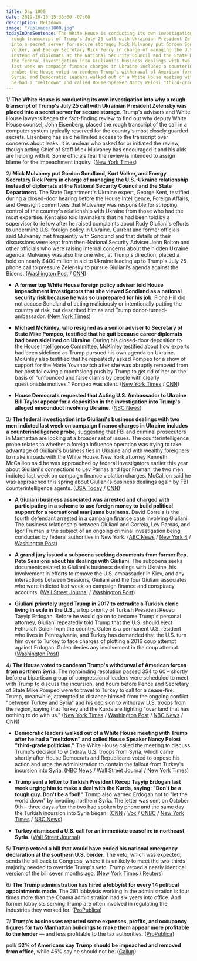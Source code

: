 ```yaml
---
title: Day 1000
date: 2019-10-16 15:36:00 -07:00
description: Meltdown.
image: "/uploads/1000.jpg"
todayInOneSentence: The White House is conducting its own investigation into why a
  rough transcript of Trump's July 25 call with Ukrainian President Zelensky was placed
  into a secret server for secure storage; Mick Mulvaney put Gordon Sondland, Kurt
  Volker, and Energy Secretary Rick Perry in charge of managing the U.S.-Ukraine relationship
  instead of diplomats at the National Security Council and the State Department;
  the federal investigation into Giuliani's business dealings with two men indicted
  last week on campaign finance charges in Ukraine includes a counterintelligence
  probe; the House voted to condemn Trump's withdrawal of American forces from northern
  Syria; and Democratic leaders walked out of a White House meeting with Trump after
  he had a "meltdown" and called House Speaker Nancy Pelosi "third-grade politician."
---
```


1/ **The White House is conducting its own investigation into why a rough transcript of Trump's July 25 call with Ukrainian President Zelensky was placed into a secret server for secure storage**. Trump's advisers and White House lawyers began the fact-finding review to find out why deputy White House counsel, John Eisenberg, placed the rough transcript of the call in a computer system typically reserved for the country's most closely guarded secrets. Eisenberg has said he limited access to the transcript over concerns about leaks. It is unclear who asked for or initiated the review, though acting Chief of Staff Mick Mulvaney has encouraged it and his aids are helping with it. Some officials fear the review is intended to assign blame for the impeachment inquiry. ([New York Times](https://www.nytimes.com/2019/10/15/us/politics/white-house-review-ukraine.html))

2/ **Mick Mulvaney put Gordon Sondland, Kurt Volker, and Energy Secretary Rick Perry in charge of managing the U.S.-Ukraine relationship instead of diplomats at the National Security Council and the State Department**. The State Department's Ukraine expert, George Kent, testified during a closed-door hearing before the House Intelligence, Foreign Affairs, and Oversight committees that Mulvaney was responsible for stripping control of the country's relationship with Ukraine from those who had the most expertise. Kent also told lawmakers that he had been told by a supervisor to lie low after he raised complaints about Rudy Giuliani's efforts to undermine U.S. foreign policy in Ukraine. Current and former officials said Mulvaney met frequently with Sondland and that details of their discussions were kept from then-National Security Adviser John Bolton and other officials who were raising internal concerns about the hidden Ukraine agenda. Mulvaney was also the one who, at Trump's direction, placed a hold on nearly $400 million in aid to Ukraine leading up to Trump's July 25 phone call to pressure Zelensky to pursue Giuliani’s agenda against the Bidens. ([Washington Post](https://www.washingtonpost.com/national-security/mulvaney-emerges-as-a-key-facilitator-of-the-campaign-to-pressure-ukraine/2019/10/15/9d46b7ae-ef76-11e9-89eb-ec56cd414732_story.html) / [CNN](https://edition.cnn.com/2019/10/15/politics/george-kent-rudy-giuliani-ukraine-house-testimony/index.html))

* **A former top White House foreign policy adviser told House impeachment investigators that she viewed Sondland as a national security risk because he was so unprepared for his job**. Fiona Hill did not accuse Sondland of acting maliciously or intentionally putting the country at risk, but described him as and Trump donor-turned-ambassador. ([New York Times](https://www.nytimes.com/2019/10/16/us/politics/gordon-sondland-intelligence-risk.html))

* **Michael McKinley, who resigned as a senior adviser to Secretary of State Mike Pompeo, testified that he quit because career diplomats had been sidelined on Ukraine**. During his closed-door deposition to the House Intelligence Committee, McKinley testified about how experts had been sidelined as Trump pursued his own agenda on Ukraine. McKinley also testified that he repeatedly asked Pompeo for a show of support for the Marie Yovanovitch after she was abruptly removed from her post following a monthslong push by Trump to get rid of her on the basis of "unfounded and false claims by people with clearly questionable motives." Pompeo was silent. ([New York Times](https://www.nytimes.com/2019/10/16/us/mckinley-impeachment-ukraine.html) / [CNN](https://edition.cnn.com/2019/10/16/politics/michael-mckinley-deposition-pompeo-marie-yovanovitch/index.html))

* **House Democrats requested that Acting U.S. Ambassador to Ukraine Bill Taylor appear for a deposition in the investigation into Trump's alleged misconduct involving Ukraine**. ([NBC News](https://www.nbcnews.com/politics/trump-impeachment-inquiry/house-democrats-summon-u-s-ambassador-ukraine-deposition-n1067536))

3/ **The federal investigation into Giuliani's business dealings with two men indicted last week on campaign finance charges in Ukraine includes a counterintelligence probe**, suggesting that FBI and criminal prosecutors in Manhattan are looking at a broader set of issues. The counterintelligence probe relates to whether a foreign influence operation was trying to take advantage of Giuliani's business ties in Ukraine and with wealthy foreigners to make inroads with the White House. New York attorney Kenneth McCallion said he was approached by federal investigators earlier this year about Giuliani's connections to Lev Parnas and Igor Fruman, the two men indicted last week on campaign finance violation charges. McCallion said he was approached this spring about Giuliani's business dealings again by FBI counterintelligence agents. ([USA Today](https://www.usatoday.com/story/news/politics/2019/10/15/trump-lawyer-rudy-giuliani-ukraine-business-investigation/3986079002/) / [CNN](https://www.cnn.com/2019/10/16/politics/giuliani-counterintelligence-probe/index.html))

* **A Giuliani business associated was arrested and charged with participating in a scheme to use foreign money to build political support for a recreational marijuana business**. David Correia is the fourth defendant arrested in a campaign finance case involving Giuliani. The business relationship between Giuliani and Correia, Lev Parnas, and Igor Fruman is the subject of an ongoing criminal investigation being conducted by federal authorities in New York. ([ABC News](https://abcnews.go.com/Politics/4th-defendant-federal-case-involving-rudy-giuliani-clients/story?id=66319648) / [New York 4](https://www.nbcnewyork.com/news/local/David-Correia-Arrest-Campaign-Finance-Laws-Rudy-Giuliani-New-York-563212841.html) / [Washington Post](https://www.washingtonpost.com/national-security/fourth-defendant-in-giuliani-associates-case-arrested-at-new-york-airport/2019/10/16/2c3ea19e-f024-11e9-89eb-ec56cd414732_story.html))

* **A grand jury issued a subpoena seeking documents from former Rep. Pete Sessions about his dealings with Giuliani**. The subpoena seeks documents related to Giuliani's business dealings with Ukraine, his involvement in efforts to remove the U.S. ambassador in Kiev, and any interactions between Sessions, Giuliani and the four Giuliani associates who were indicted last week on campaign finance and conspiracy accounts. ([Wall Street Journal](https://www.wsj.com/articles/ex-rep-sessions-subpoenaed-over-interactions-with-giuliani-giuliani-associates-11571176908) / [Washington Post](https://www.washingtonpost.com/national-security/former-rep-pete-sessions-subpoenaed-by-grand-jury-investigating-giuliani-and-associates/2019/10/15/c7fb9204-ef98-11e9-8693-f487e46784aa_story.html))

* **Giuliani privately urged Trump in 2017 to extradite a Turkish cleric living in exile in the U.S.**, a top priority of Turkish President Recep Tayyip Erdogan. Before he would go on to become Trump's personal attorney, Giuliani repeatedly told Trump that the U.S. should eject Fethullah Gulen from the country. Gulen is a permanent U.S. resident who lives in Pennsylvania, and Turkey has demanded that the U.S. turn him over to Turkey to face charges of plotting a 2016 coup attempt against Erdogan. Gulen denies any involvement in the coup attempt. ([Washington Post](https://www.washingtonpost.com/politics/giuliani-pressed-trump-to-eject-muslim-cleric-from-us-a-top-priority-of-turkish-president-former-officials-say/2019/10/15/bf43d1ec-ef68-11e9-b648-76bcf86eb67e_story.html))

4/ **The House voted to condemn Trump's withdrawal of American forces from northern Syria**. The nonbinding resolution passed 354 to 60 – shortly before a bipartisan group of congressional leaders were scheduled to meet with Trump to discuss the incursion, and hours before Pence and Secretary of State Mike Pompeo were to travel to Turkey to call for a cease-fire. Trump, meanwhile, attempted to distance himself from the ongoing conflict "between Turkey and Syria" and his decision to withdraw U.S. troops from the region, saying that Turkey and the Kurds are fighting "over land that has nothing to do with us." ([New York Times](https://www.nytimes.com/2019/10/16/us/politics/house-vote-trump-syria.html) / [Washington Post](https://www.washingtonpost.com/politics/trump-tries-to-distance-us-from-chaos-in-syria-says-kurdish-allies-are-no-angels/2019/10/16/7b6c5ac8-f037-11e9-b2da-606ba1ef30e3_story.html) / [NBC News](https://www.nbcnews.com/politics/congress/house-overwhelmingly-votes-bipartisan-condemnation-trump-withdrawal-u-s-troops-n1067586) / [CNN](https://edition.cnn.com/2019/10/16/politics/donald-trump-turkey-syria-pence-pompeo/index.html))

* **Democratic leaders walked out of a White House meeting with Trump after he had a "meltdown" and called House Speaker Nancy Pelosi "third-grade politician."** The White House called the meeting to discuss Trump's decision to withdraw U.S. troops from Syria, which came shortly after House Democrats and Republicans voted to oppose his action and urge the administration to contain the fallout from Turkey's incursion into Syria. ([NBC News](https://www.nbcnews.com/politics/congress/democrats-angrily-walk-out-white-house-meeting-after-trump-meltdown-n1067716) / [Wall Street Journal](https://www.wsj.com/articles/house-passes-resolution-opposing-trump-s-withdrawal-of-u-s-troops-from-northeast-syria-11571251777) / [New York Times](https://www.nytimes.com/2019/10/16/world/middleeast/trump-erdogan-turkey-syria-kurds.html))

* **Trump sent a letter to Turkish President Recep Tayyip Erdogan last week urging him to make a deal with the Kurds, saying: "Don't be a tough guy. Don't be a fool!"** Trump also warned Erdogan not to "let the world down" by invading northern Syria. The letter was sent on October 9th – three days after the two had spoken by phone and the same day the Turkish incursion into Syria began. ([CNN](https://www.cnn.com/2019/10/16/politics/trump-recep-tayyip-erdogan-turkey-letter/index.html) / [Vox](https://www.vox.com/2019/10/16/20918009/trump-erdogan-letter-tough-guy-fool-kurds-syria) / [CNBC](https://www.cnbc.com/2019/10/16/trump-letter-warned-turkeys-erdogan-against-syria-offensive.html) / [New York Times](https://www.nytimes.com/2019/10/16/world/middleeast/trump-erdogan-turkey-syria-kurds.html) / [NBC News](https://www.nbcnews.com/politics/donald-trump/don-t-be-tough-guy-trump-s-extraordinary-letter-erdogan-n1067746))

* **Turkey dismissed a U.S. call for an immediate ceasefire in northeast Syria**. ([Wall Street Journal](https://www.wsj.com/articles/turkey-rejects-u-s-call-for-immediate-cease-fire-in-syria-11571219662))

5/ **Trump vetoed a bill that would have ended his national emergency declaration at the southern U.S. border**. The veto, which was expected, sends the bill back to Congress, where it is unlikely to meet the two-thirds majority needed to override Trump's veto. Trump vetoed a nearly identical version of the bill seven months ago. ([New York Times](https://www.nytimes.com/2019/10/15/us/politics/trump-veto-national-emergency.html) / [Reuters](https://www.reuters.com/article/us-usa-trump-congress-emergency-idUSKBN1WV06P))

6/ **The Trump administration has hired a lobbyist for every 14 political appointments made**. The 281 lobbyists working in the administration is four times more than the Obama administration had six years into office. And former lobbyists serving Trump are often involved in regulating the industries they worked for. ([ProPublica](https://www.propublica.org/article/we-found-a-staggering-281-lobbyists-whove-worked-in-the-trump-administration))

7/ **Trump's businesses reported some expenses, profits, and occupancy figures for two Manhattan buildings to make them appear more profitable to the lender** — and less profitable to the tax authorities. ([ProPublica](https://www.propublica.org/article/trump-inc-podcast-never-before-seen-trump-tax-documents-show-major-inconsistencies))

poll/ **52% of Americans say Trump should be impeached and removed from office**, while 46% say he should not be. ([Gallup](https://news.gallup.com/poll/267491/congress-approval-support-impeaching-trump.aspx))